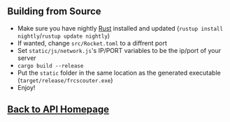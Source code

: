Building from Source
---
- Make sure you have nightly [Rust](https://rust-lang.org) installed and updated (`rustup install nightly`/`rustup update nightly`)
- If wanted, change `src/Rocket.toml` to a diffrent port
- Set `static/js/network.js`'s IP/PORT variables to be the ip/port of your server
- `cargo build --release`
- Put the `static` folder in the same location as the generated executable (`target/release/frcscouter.exe`)
- Enjoy!

[Back to API Homepage](https://github.com/hopkinstechnocrats/FRCScouter/blob/master/docs/index.md)
---
